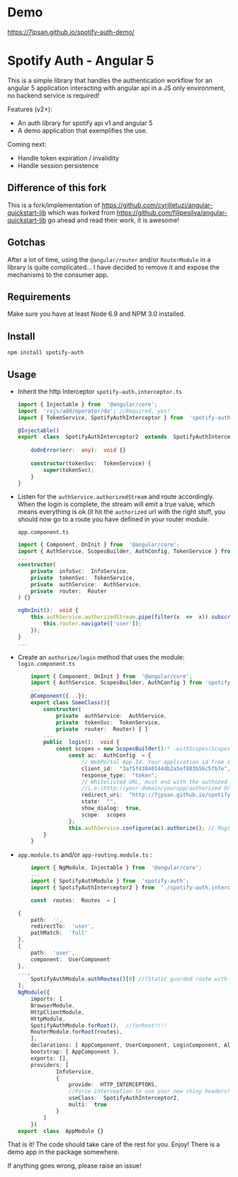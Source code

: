 
# Demo
https://7jpsan.github.io/spotify-auth-demo/


# Spotify Auth - Angular 5

This is a simple library that handles the authentication workflow for an angular 5 application interacting with angular api in a JS only environment, no backend service is required!

Features (v2+):
- An auth library for spotify api v1 and angular 5
- A demo application that exemplifies the use.

Coming next:
 - Handle token expiration / invalidity
 - Handle session persistence 

## Difference of this fork
This is a fork/implementation of https://github.com/cyrilletuzi/angular-quickstart-lib which was forked from https://github.com/filipesilva/angular-quickstart-lib go ahead and read their work, it is awesome!

## Gotchas
After a lot of time, using the `@angular/router` and/or `RouterModule` in a library is quite complicated... I have decided to remove it and expose the mechanisms to the consumer app. 

## Requirements 
Make sure you have at least Node 6.9 and NPM 3.0 installed.

## Install
`npm install spotify-auth`

## Usage

- Inherit the http Interceptor  `spotify-auth.interceptor.ts`
	```typescript
	import { Injectable } from  '@angular/core';
	import  'rxjs/add/operator/do'; //Required, yes!
	import { TokenService, SpotifyAuthInterceptor } from  'spotify-auth';

	@Injectable()
	export  class  SpotifyAuthInterceptor2  extends  SpotifyAuthInterceptor {
		
		doOnError(err:  any):  void {}
		
		constructor(tokenSvc:  TokenService) {
			super(tokenSvc);
		}
	}
	```
	
- Listen for the `authService.authorizedStream` and route accordingly. When the login is complete, the stream will emit a true value, which means everything is ok (it hit the `authorized` url with the right stuff, you should now go to a route you have defined in your router module.
	
	`app.component.ts`
	```typescript
	import { Component, OnInit } from  '@angular/core';
	import { AuthService, ScopesBuilder, AuthConfig, TokenService } from  'spotify-auth';
	...
	constructor(
		private  infoSvc:  InfoService,
		private  tokenSvc:  TokenService,
		private  authService:  AuthService,
		private  router:  Router
	) {}

	ngOnInit():  void {
		this.authService.authorizedStream.pipe(filter(x  =>  x)).subscribe(() => {
			this.router.navigate(['user']);	
		});
	}
	...
	```

- Create an `authorize/login` method that uses the module:
`login.component.ts`
	```typescript
		import { Component, OnInit } from  '@angular/core';
		import { AuthService, ScopesBuilder, AuthConfig } from 'spotify-auth';
		...
		@Component({...});
		export class SomeClass(){
			constructor(
				private  authService:  AuthService,
				private  tokenSvc:  TokenService,
				private  router:  Router) { }
			...
			public  login():  void {
				const scopes = new ScopesBuilder()/* .withScopes(ScopesBuilder.LIBRARY) */.build();
					const ac:  AuthConfig  = {
						// WebPortal App Id. Your application id from spotify
						client_id:  "3af5f43840144db2a5ef883b56c5fb7e", 
						response_type:  "token",
						// Whitelisted URL, must end with the authozed path for the magic to happen.
						//i.e:(http://your-domain/yourapp/authorized Or http://localhost:4200/authorized)
						redirect_uri:  "http://7jpsan.github.io/spotify-auth-demo/authorized", 
						state:  "",
						show_dialog:  true,
						scope:  scopes
					};
					this.authService.configure(ac).authorize(); // Magic happens here
			}
		}
	```
	
- `app.module.ts` and/or `app-routing.module.ts` :
	```typescript
		import { NgModule, Injectable } from  '@angular/core';
		...
		import { SpotifyAuthModule } from  'spotify-auth';
		import { SpotifyAuthInterceptor2 } from  './spotify-auth.interceptor';

	    const  routes:  Routes  = [

	{
		path:  '',
		redirectTo:  'user',
		pathMatch:  'full'
	},
	{
		path:  'user',
		component:  UserComponent
	},
	...,
		SpotifyAuthModule.authRoutes()[0] //(Static guarded route with component)
	];
	NgModule({
		imports: [
		BrowserModule,
		HttpClientModule,
		HttpModule,
		SpotifyAuthModule.forRoot(),  //forRoot!!!!
		RouterModule.forRoot(routes),
		],
		declarations: [ AppComponent, UserComponent, LoginComponent, AlbumsComponent ],
		bootstrap: [ AppComponent ],
		exports: [],
		providers: [
				InfoService,
				{
					provide:  HTTP_INTERCEPTORS,
					//Force interception to use your new shiny headers!
					useClass:  SpotifyAuthInterceptor2,
					multi:  true
				}
			]
		})
	export  class  AppModule {}
	```

That is it! The code should take care of the rest for you. Enjoy! There is a demo app in the package somewhere.

If anything goes wrong, please raise an issue!
